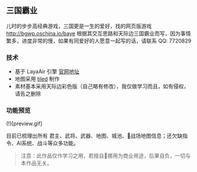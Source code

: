 ## 三国霸业
儿时的步步高经典游戏，三国更是一生的爱好，找的网页版游戏 http://bgwp.oschina.io/baye 根据其交互思路和天际边三国霸业而写，因为事情繁多，进度非常的慢，如果有同爱好的人愿意一起写的话，请联系 QQ: 7720829

### 技术
* 基于 LayaAir 引擎 [官网地址](https://www.layabox.com/)
* 地图采用 [tiled](http://www.mapeditor.org/) 制作
* 素材基本采用天际边彩色版（自己略有修改），我仅做学习而且，如有侵权，请告之删除

### 功能预览
(!)[preview.gif]

目前已梳理出所有 君主、武将、武器、地图、城池、战场地图信息；还欠缺指令、AI系统、战斗等众多功能。

> 注意：此作品仅作学习之用，若擅自挪用为商业用途，后果自负，一切与本作品无关。